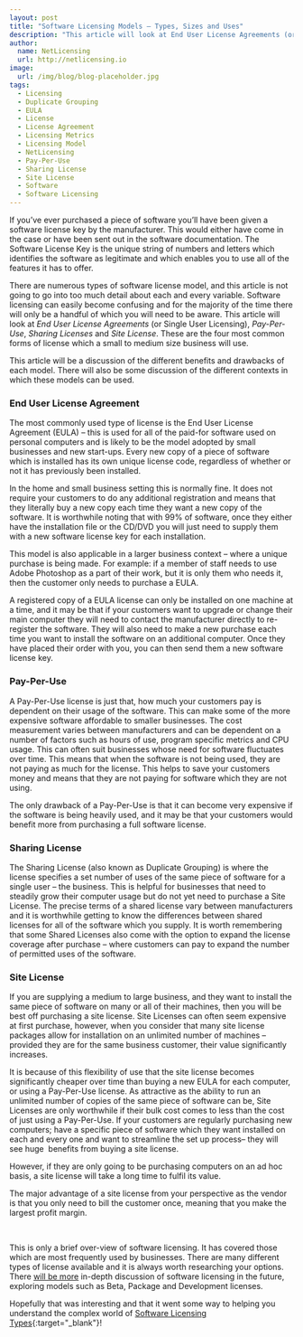 ```yaml
---
layout: post
title: "Software Licensing Models – Types, Sizes and Uses"
description: "This article will look at End User License Agreements (or Single User Licensing), Pay-Per-Use, Sharing Licenses and Site License"
author:
  name: NetLicensing
  url: http://netlicensing.io
image:
  url: /img/blog/blog-placeholder.jpg
tags:
  - Licensing
  - Duplicate Grouping
  - EULA
  - License
  - License Agreement
  - Licensing Metrics
  - Licensing Model
  - NetLicensing
  - Pay-Per-Use
  - Sharing License
  - Site License
  - Software
  - Software Licensing
---
```


If you’ve ever purchased a piece of software you’ll have been given a software license key by the manufacturer. This would either have come in the case or have been sent out in the software documentation. The Software License Key is the unique string of numbers and letters which identifies the software as legitimate and which enables you to use all of the features it has to offer.

There are numerous types of software license model, and this article is not going to go into too much detail about each and every variable. Software licensing can easily become confusing and for the majority of the time there will only be a handful of which you will need to be aware. This article will look at _End User License Agreements_ (or Single User Licensing), _Pay-Per-Use_, _Sharing Licenses_ and _Site License_. These are the four most common forms of license which a small to medium size business will use.

This article will be a discussion of the different benefits and drawbacks of each model. There will also be some discussion of the different contexts in which these models can be used.

### End User License Agreement

The most commonly used type of license is the End User License Agreement (EULA) &#8211; this is used for all of the paid-for software used on personal computers and is likely to be the model adopted by small businesses and new start-ups. Every new copy of a piece of software which is installed has its own unique license code, regardless of whether or not it has previously been installed.

In the home and small business setting this is normally fine. It does not require your customers to do any additional registration and means that they literally buy a new copy each time they want a new copy of the software. It is worthwhile noting that with 99% of software, once they either have the installation file or the CD/DVD you will just need to supply them with a new software license key for each installation.

This model is also applicable in a larger business context – where a unique purchase is being made. For example: if a member of staff needs to use Adobe Photoshop as a part of their work, but it is only them who needs it, then the customer only needs to purchase a EULA.

A registered copy of a EULA license can only be installed on one machine at a time, and it may be that if your customers want to upgrade or change their main computer they will need to contact the manufacturer directly to re-register the software. They will also need to make a new purchase each time you want to install the software on an additional computer. Once they have placed their order with you, you can then send them a new software license key.

### Pay-Per-Use

A Pay-Per-Use license is just that, how much your customers pay is dependent on their usage of the software. This can make some of the more expensive software affordable to smaller businesses. The cost measurement varies between manufacturers and can be dependent on a number of factors such as hours of use, program specific metrics and CPU usage. This can often suit businesses whose need for software fluctuates over time. This means that when the software is not being used, they are not paying as much for the license. This helps to save your customers money and means that they are not paying for software which they are not using.

The only drawback of a Pay-Per-Use is that it can become very expensive if the software is being heavily used, and it may be that your customers would benefit more from purchasing a full software license.

### Sharing License

The Sharing License (also known as Duplicate Grouping) is where the license specifies a set number of uses of the same piece of software for a single user – the business. This is helpful for businesses that need to steadily grow their computer usage but do not yet need to purchase a Site License. The precise terms of a shared license vary between manufacturers and it is worthwhile getting to know the differences between shared licenses for all of the software which you supply. It is worth remembering that some Shared Licenses also come with the option to expand the license coverage after purchase – where customers can pay to expand the number of permitted uses of the software.

### Site License

If you are supplying a medium to large business, and they want to install the same piece of software on many or all of their machines, then you will be best off purchasing a site license. Site Licenses can often seem expensive at first purchase, however, when you consider that many site license packages allow for installation on an unlimited number of machines – provided they are for the same business customer, their value significantly increases.

It is because of this flexibility of use that the site license becomes significantly cheaper over time than buying a new EULA for each computer, or using a Pay-Per-Use license. As attractive as the ability to run an unlimited number of copies of the same piece of software can be, Site Licenses are only worthwhile if their bulk cost comes to less than the cost of just using a Pay-Per-Use. If your customers are regularly purchasing new computers; have a specific piece of software which they want installed on each and every one and want to streamline the set up process– they will see huge  benefits from buying a site license.

However, if they are only going to be purchasing computers on an ad hoc basis, a site license will take a long time to fulfil its value.

The major advantage of a site license from your perspective as the vendor is that you only need to bill the customer once, meaning that you make the largest profit margin.

&nbsp;

This is only a brief over-view of software licensing. It has covered those which are most frequently used by businesses. There are many different types of license available and it is always worth researching your options. There [will be more](/blog/2013/06/25/software-licensing-models-beta-and-development/ "Software Licensing Models – Beta and Development") in-depth discussion of software licensing in the future, exploring models such as Beta, Package and Development licenses.

Hopefully that was interesting and that it went some way to helping you understand the complex world of [Software Licensing Types](https://www.google.com/search?q=site%3Anetlicensing.io%20Software%20Licensing%20Models "Software Licensing Models"){:target="_blank"}!
